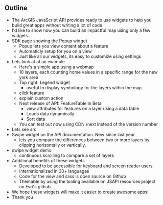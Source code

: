 ## Outline

- The ArcGIS JavaScript API provides ready to use widgets to help you build great apps without writing a lot of code.
- I'd like to show how you can build an impactful map using only a few widgets.
- SDK page showing the Popup widget
  - Popup lets you view content about a feature
  - Automaticly setup for you on a view
  - Just like all our widgets, its easy to customize using settings
- Lets look at at an example
  - Here's a simple app using a webmap
  - 10 layers, each counting home values in a specific range for the new york area
  - Top right: Legend widget
    - useful to display symbology for the layers within the map
  - click feature
  - explain custom action
  - Next release of API: FeatureTable in Beta
    - view attributes for features on a layer using a data table
    - Loads data dynamically
    - Sort data
  - You can test out now using CDN /next instead of the version number
- Lets see src
- Swipe widget on the API documentation. New since last year
  - lets you compare the differences between two or more layers by clipping horizontally or vertically.
- swipe widget demo
  - continuous scrolling to compare a set of layers
- Additional benefits of these widgets
  - Developed to be accessible for keyboard and screen reader users
  - Internationalized in 30+ languages
  - Code for the view and sass is open source on Github
  - Themable by using the tooling available on JSAPI resources project on Esri's github.
- We hope these widgets will make it easier to create awesome apps!
- Thank you

